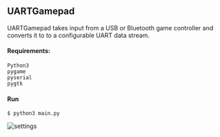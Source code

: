 ## UARTGamepad

UARTGamepad takes input from a USB or Bluetooth game controller and converts it to to a configurable UART data stream.
#### Requirements:

```
Python3  
pygame  
pyserial  
pygtk  
```

#### Run

```
$ python3 main.py
```


![settings](https://user-images.githubusercontent.com/6474167/56872638-11e89200-69f1-11e9-87c4-584c33aaf35d.png)
